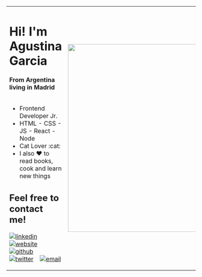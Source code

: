 <table>
  <tr>
    <td>
      <h1> Hi! I'm Agustina Garcia </h1>
      <b>From Argentina living in Madrid</b> <br/>
      <br/>
      <ul>
        <li>Frontend Developer Jr.</li>
        <li>HTML - CSS - JS - React - Node</li>
        <li>Cat Lover :cat:</li>
        <li>I also ❤️ to read books, cook and learn new things</li>
      </ul>  
     <h2> Feel free to contact me!  </h2>
        <p float="left">
  
  [![linkedin](https://user-images.githubusercontent.com/25087769/87172072-530a5080-c2dc-11ea-8e2c-8ee4dbf3394b.png)](https://www.linkedin.com/in/maria-agustina-garcia/) &nbsp;&nbsp;
  [![website](https://user-images.githubusercontent.com/25087769/87173861-0aa06200-c2df-11ea-9614-da65c9c73692.png)](https://agusgarcia.net/) &nbsp;&nbsp;
  [![github](https://user-images.githubusercontent.com/25087769/87176037-2c4f1880-c2e2-11ea-8a13-41c90b711b9f.png)](https://github.com/agusgarcia17) &nbsp;&nbsp;
  [![twitter](https://user-images.githubusercontent.com/25087769/87172407-de83e180-c2dc-11ea-9479-a894758266c3.png)](https://twitter.com/agus_garcia17) &nbsp;&nbsp;
  [![email](https://user-images.githubusercontent.com/25087769/87174308-a4680f00-c2df-11ea-90b0-5fa1fa76d2f1.png)](mailto:agus.garcia17@gmail.com)
 
</p>
      </td>   
     <td>
      <img src="https://media.giphy.com/media/9tXEk7Rkap8PlJubSh/giphy.gif" width="500">
     </td>
   </tr>
</table> 
